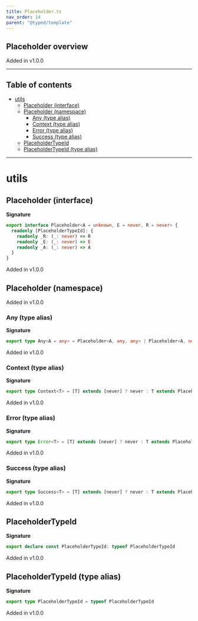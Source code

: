 ```yaml
---
title: Placeholder.ts
nav_order: 14
parent: "@typed/template"
---
```


## Placeholder overview

Added in v1.0.0

---

<h2 class="text-delta">Table of contents</h2>

- [utils](#utils)
  - [Placeholder (interface)](#placeholder-interface)
  - [Placeholder (namespace)](#placeholder-namespace)
    - [Any (type alias)](#any-type-alias)
    - [Context (type alias)](#context-type-alias)
    - [Error (type alias)](#error-type-alias)
    - [Success (type alias)](#success-type-alias)
  - [PlaceholderTypeId](#placeholdertypeid)
  - [PlaceholderTypeId (type alias)](#placeholdertypeid-type-alias)

---

# utils

## Placeholder (interface)

**Signature**

```ts
export interface Placeholder<A = unknown, E = never, R = never> {
  readonly [PlaceholderTypeId]: {
    readonly _R: (_: never) => R
    readonly _E: (_: never) => E
    readonly _A: (_: never) => A
  }
}
```

Added in v1.0.0

## Placeholder (namespace)

Added in v1.0.0

### Any (type alias)

**Signature**

```ts
export type Any<A = any> = Placeholder<A, any, any> | Placeholder<A, never, any> | Placeholder<A> | Placeholder<A, any>
```

Added in v1.0.0

### Context (type alias)

**Signature**

```ts
export type Context<T> = [T] extends [never] ? never : T extends Placeholder<infer _A, infer _E, infer R> ? R : never
```

Added in v1.0.0

### Error (type alias)

**Signature**

```ts
export type Error<T> = [T] extends [never] ? never : T extends Placeholder<infer _A, infer E, infer _R> ? E : never
```

Added in v1.0.0

### Success (type alias)

**Signature**

```ts
export type Success<T> = [T] extends [never] ? never : T extends Placeholder<infer A, infer _E, infer _R> ? A : never
```

Added in v1.0.0

## PlaceholderTypeId

**Signature**

```ts
export declare const PlaceholderTypeId: typeof PlaceholderTypeId
```

Added in v1.0.0

## PlaceholderTypeId (type alias)

**Signature**

```ts
export type PlaceholderTypeId = typeof PlaceholderTypeId
```

Added in v1.0.0
